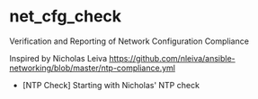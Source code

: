 # net_cfg_check
Verification and Reporting of Network Configuration Compliance

Inspired by Nicholas Leiva https://github.com/nleiva/ansible-networking/blob/master/ntp-compliance.yml

- [NTP Check] Starting with Nicholas' NTP check